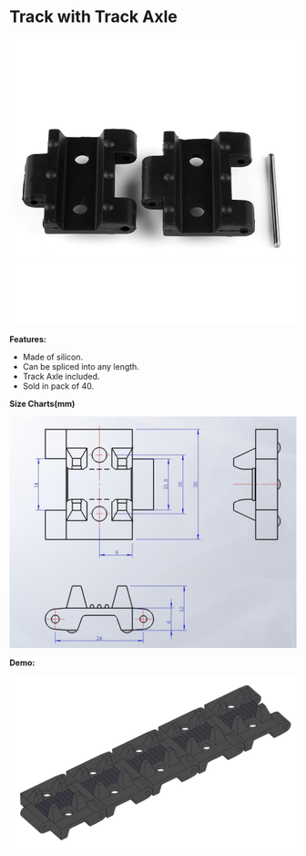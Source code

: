 # Track with Track Axle

![](../../../../.gitbook/assets/0%20%2833%29.jpeg)

**Features:**

* Made of silicon.
* Can be spliced into any length.
* Track Axle included.
* Sold in pack of 40.

**Size Charts\(mm\)**

![](../../../../.gitbook/assets/1%20%2834%29.jpeg)

**Demo:**

![](../../../../.gitbook/assets/2%20%285%29.jpeg)

